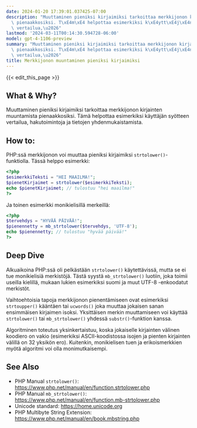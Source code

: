 ```yaml
---
date: 2024-01-20 17:39:01.037425-07:00
description: "Muuttaminen pieniksi kirjaimiksi tarkoittaa merkkijonon kirjainten muuntamista\
  \ pienaakkosiksi. T\xE4m\xE4 helpottaa esimerkiksi k\xE4ytt\xE4j\xE4n sy\xF6tteen\
  \ vertailua,\u2026"
lastmod: '2024-03-11T00:14:30.594728-06:00'
model: gpt-4-1106-preview
summary: "Muuttaminen pieniksi kirjaimiksi tarkoittaa merkkijonon kirjainten muuntamista\
  \ pienaakkosiksi. T\xE4m\xE4 helpottaa esimerkiksi k\xE4ytt\xE4j\xE4n sy\xF6tteen\
  \ vertailua,\u2026"
title: Merkkijonon muuntaminen pieniksi kirjaimiksi
---
```


{{< edit_this_page >}}

## What & Why?
Muuttaminen pieniksi kirjaimiksi tarkoittaa merkkijonon kirjainten muuntamista pienaakkosiksi. Tämä helpottaa esimerkiksi käyttäjän syötteen vertailua, hakutoimintoja ja tietojen yhdenmukaistamista.

## How to:
PHP:ssä merkkijonon voi muuttaa pieniksi kirjaimiksi `strtolower()`-funktiolla. Tässä helppo esimerkki:

```php
<?php
$esimerkkiTeksti = "HEI MAAILMA!";
$pienetKirjaimet = strtolower($esimerkkiTeksti);
echo $pienetKirjaimet; // tulostuu "hei maailma!"
?>
```
Ja toinen esimerkki monikielisillä merkeillä:

```php
<?php
$tervehdys = "HYVÄÄ PÄIVÄÄ!";
$pienennetty = mb_strtolower($tervehdys, 'UTF-8');
echo $pienennetty; // tulostuu "hyvää päivää!"
?>
```

## Deep Dive
Alkuaikoina PHP:ssä oli pelkästään `strtolower()` käytettävissä, mutta se ei tue monikielisiä merkistöjä. Tästä syystä `mb_strtolower()` luotiin, joka toimii useilla kielillä, mukaan lukien esimerkiksi suomi ja muut UTF-8 -enkoodatut merkistöt.

Vaihtoehtoisia tapoja merkkijonon pienentämiseen ovat esimerkiksi `strtoupper()` kääntäen tai `ucwords()` joka muuttaa jokaisen sanan ensimmäisen kirjaimen isoksi. Yksittäisen merkin muuttamiseen voi käyttää `strtolower()` tai `mb_strtolower()` yhdessä `substr()`-funktion kanssa.

Algoritminen toteutus yksinkertaistuu, koska jokaiselle kirjainten välinen koodiero on vakio (esimerkiksi ASCII-koodistossa isojen ja pienten kirjainten välillä on 32 yksikön ero). Kuitenkin, monikielisen tuen ja erikoismerkkien myötä algoritmi voi olla monimutkaisempi.

## See Also
- PHP Manual `strtolower()`: https://www.php.net/manual/en/function.strtolower.php
- PHP Manual `mb_strtolower()`: https://www.php.net/manual/en/function.mb-strtolower.php
- Unicode standard: https://home.unicode.org
- PHP Multibyte String Extension: https://www.php.net/manual/en/book.mbstring.php
